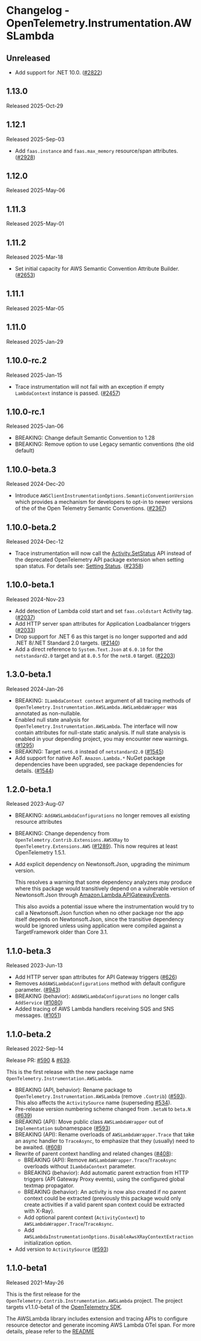 # Changelog - OpenTelemetry.Instrumentation.AWSLambda

## Unreleased

* Add support for .NET 10.0.
  ([#2822](https://github.com/open-telemetry/opentelemetry-dotnet-contrib/pull/2822))

## 1.13.0

Released 2025-Oct-29

## 1.12.1

Released 2025-Sep-03

* Add `faas.instance` and `faas.max_memory` resource/span attributes.
  ([#2928](https://github.com/open-telemetry/opentelemetry-dotnet-contrib/pull/2928))

## 1.12.0

Released 2025-May-06

## 1.11.3

Released 2025-May-01

## 1.11.2

Released 2025-Mar-18

* Set initial capacity for AWS Semantic Convention Attribute Builder.
  ([#2653](https://github.com/open-telemetry/opentelemetry-dotnet-contrib/pull/2653))

## 1.11.1

Released 2025-Mar-05

## 1.11.0

Released 2025-Jan-29

## 1.10.0-rc.2

Released 2025-Jan-15

* Trace instrumentation will not fail with an exception
  if empty `LambdaContext` instance is passed.
  ([#2457](https://github.com/open-telemetry/opentelemetry-dotnet-contrib/pull/2457))

## 1.10.0-rc.1

Released 2025-Jan-06

* BREAKING: Change default Semantic Convention to 1.28
* BREAKING: Remove option to use Legacy semantic conventions (the old default)

## 1.10.0-beta.3

Released 2024-Dec-20

* Introduce `AWSClientInstrumentationOptions.SemanticConventionVersion` which
  provides a mechanism for developers to opt-in to newer versions of the
  of the Open Telemetry Semantic Conventions.
  ([#2367](https://github.com/open-telemetry/opentelemetry-dotnet-contrib/pull/2367))

## 1.10.0-beta.2

Released 2024-Dec-12

* Trace instrumentation will now call the [Activity.SetStatus](https://learn.microsoft.com/dotnet/api/system.diagnostics.activity.setstatus)
  API instead of the deprecated OpenTelemetry API package extension when setting
  span status. For details see: [Setting Status](https://github.com/open-telemetry/opentelemetry-dotnet/blob/main/src/OpenTelemetry.Api/README.md#setting-status).
  ([#2358](https://github.com/open-telemetry/opentelemetry-dotnet-contrib/pull/2358))

## 1.10.0-beta.1

Released 2024-Nov-23

* Add detection of Lambda cold start and set `faas.coldstart` Activity tag.
  ([#2037](https://github.com/open-telemetry/opentelemetry-dotnet-contrib/pull/2037))
* Add HTTP server span attributes for Application Loadbalancer triggers
  ([#2033](https://github.com/open-telemetry/opentelemetry-dotnet-contrib/pull/2033))
* Drop support for .NET 6 as this target is no longer supported
  and add .NET 8/.NET Standard 2.0 targets.
  ([#2140](https://github.com/open-telemetry/opentelemetry-dotnet-contrib/pull/2140))
* Add a direct reference to `System.Text.Json` at `6.0.10` for the
  `netstandard2.0` target and at `8.0.5` for the `net8.0` target.
  ([#2203](https://github.com/open-telemetry/opentelemetry-dotnet-contrib/pull/2203))

## 1.3.0-beta.1

Released 2024-Jan-26

* BREAKING: `ILambdaContext context` argument of all tracing methods of
  `OpenTelemetry.Instrumentation.AWSLambda.AWSLambdaWrapper` was annotated as non-nullable.
* Enabled null state analysis for `OpenTelemetry.Instrumentation.AWSLambda`.
  The interface will now contain attributes for null-state static analysis.
  If null state analysis is enabled in your depending project, you may encounter
  new warnings.
  ([#1295](https://github.com/open-telemetry/opentelemetry-dotnet-contrib/pull/1295))
* BREAKING: Target `net6.0` instead of `netstandard2.0`
  ([#1545](https://github.com/open-telemetry/opentelemetry-dotnet-contrib/pull/1545))
* Add support for native AoT.
  `Amazon.Lambda.*` NuGet package dependencies have been upgraded, see package
  dependencies for details.
  ([#1544](https://github.com/open-telemetry/opentelemetry-dotnet-contrib/pull/1544))

## 1.2.0-beta.1

Released 2023-Aug-07

* BREAKING: `AddAWSLambdaConfigurations` no longer removes all existing
  resource attributes
* BREAKING: Change dependency from `OpenTelemetry.Contrib.Extensions.AWSXRay`
  to `OpenTelemetry.Extensions.AWS`
  ([#1289](https://github.com/open-telemetry/opentelemetry-dotnet-contrib/pull/1289)).
  This now requires at least OpenTelemetry 1.5.1.
* Add explicit dependency on Newtonsoft.Json, upgrading the minimum version.

  This resolves a warning that some dependency analyzers may produce where this
  package would transitively depend on a vulnerable version of Newtonsoft.Json
  through [Amazon.Lambda.APIGatewayEvents][].

  This also avoids a potential issue where the instrumentation would try to call
  a Newtonsoft.Json function when no other package nor the app itself depends on
  Newtonsoft.Json, since the transitive dependency would be ignored unless using
  application were compiled against a TargetFramework older than Core 3.1.

[Amazon.Lambda.APIGatewayEvents]: https://www.nuget.org/packages/Amazon.Lambda.APIGatewayEvents/2.4.1#dependencies-body-tab

## 1.1.0-beta.3

Released 2023-Jun-13

* Add HTTP server span attributes for API Gateway triggers
  ([#626](https://github.com/open-telemetry/opentelemetry-dotnet-contrib/pull/626))
* Removes `AddAWSLambdaConfigurations` method with default configure parameter.
  ([#943](https://github.com/open-telemetry/opentelemetry-dotnet-contrib/pull/943))
* BREAKING (behavior): `AddAWSLambdaConfigurations` no longer calls `AddService`
  ([#1080](https://github.com/open-telemetry/opentelemetry-dotnet-contrib/pull/1080))
* Added tracing of AWS Lambda handlers receiving SQS and SNS messages.
  ([#1051](https://github.com/open-telemetry/opentelemetry-dotnet-contrib/pull/1051))

## 1.1.0-beta.2

Released 2022-Sep-14

Release PR: [#590](https://github.com/open-telemetry/opentelemetry-dotnet-contrib/pull/590)
& [#639](https://github.com/open-telemetry/opentelemetry-dotnet-contrib/pull/639).

This is the first release with the new package name `OpenTelemetry.Instrumentation.AWSLambda`.

* BREAKING (API, behavior): Rename package to `OpenTelemetry.Instrumentation.AWSLambda`
  (remove `.Contrib`) ([#593](https://github.com/open-telemetry/opentelemetry-dotnet-contrib/pull/593)).
  This also affects the `ActivitySource` name (superseding [#534](https://github.com/open-telemetry/opentelemetry-dotnet-contrib/pull/534)).
* Pre-release version numbering scheme changed from `.betaN` to `beta.N` ([#639](https://github.com/open-telemetry/opentelemetry-dotnet-contrib/pull/639))
* BREAKING (API): Move public class `AWSLambdaWrapper` out of `Implementation` subnamespace
  ([#593](https://github.com/open-telemetry/opentelemetry-dotnet-contrib/pull/593))
* BREAKING (API): Rename overloads of `AWSLambdaWrapper.Trace` that take an async
  handler to `TraceAsync`, to emphasize that they (usually) need to be awaited.
  ([#608](https://github.com/open-telemetry/opentelemetry-dotnet-contrib/pull/608))
* Rewrite of parent context handling and related changes
  ([#408](https://github.com/open-telemetry/opentelemetry-dotnet-contrib/pull/408)):
  * BREAKING (API): Remove `AWSLambdaWrapper.Trace`/`TraceAsync` overloads
    without `ILambdaContext` parameter.
  * BREAKING (behavior): Add automatic parent extraction from HTTP triggers
    (API Gateway Proxy events), using the configured global textmap propagator.
  * BREAKING (behavior): An activity is now also created if no parent context
    could be extracted (previously this package would only create activities if
    a valid parent span context could be extracted with X-Ray).
  * Add optional parent context (`ActivityContext`) to `AWSLambdaWrapper.Trace`/`TraceAsync`.
  * Add `AWSLambdaInstrumentationOptions.DisableAwsXRayContextExtraction`
    initialization option.
* Add version to `ActivitySource` ([#593](https://github.com/open-telemetry/opentelemetry-dotnet-contrib/pull/593))

## 1.1.0-beta1

Released 2021-May-26

This is the first release for the `OpenTelemetry.Contrib.Instrumentation.AWSLambda`
project. The project targets v1.1.0-beta1 of the [OpenTelemetry
SDK](https://www.nuget.org/packages/OpenTelemetry/).

The AWSLambda library includes extension and tracing APIs to configure resource detector
and generate incoming AWS Lambda OTel span. For more details, please refer to the
[README](https://github.com/open-telemetry/opentelemetry-dotnet-contrib/blob/Instrumentation.AWSLambda-1.1.0-beta1/src/OpenTelemetry.Contrib.Instrumentation.AWSLambda/README.md)

